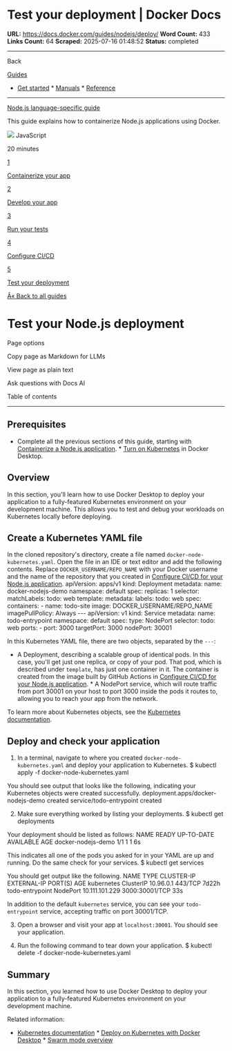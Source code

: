 # Test your deployment | Docker Docs

**URL:** https://docs.docker.com/guides/nodejs/deploy/
**Word Count:** 433
**Links Count:** 64
**Scraped:** 2025-07-16 01:48:52
**Status:** completed

---

Back

[Guides](https://docs.docker.com/guides/)

  * [Get started](https://docs.docker.com/get-started/)   * [Manuals](https://docs.docker.com/manuals/)   * [Reference](https://docs.docker.com/reference/)

* * *

[Node.js language-specific guide](https://docs.docker.com/guides/nodejs/)

This guide explains how to containerize Node.js applications using Docker.

![](https://cdn.jsdelivr.net/gh/devicons/devicon@latest/icons/javascript/javascript-original.svg) JavaScript

20 minutes

[1](https://docs.docker.com/guides/nodejs/containerize/)

[Containerize your app](https://docs.docker.com/guides/nodejs/containerize/)

[2](https://docs.docker.com/guides/nodejs/develop/)

[Develop your app](https://docs.docker.com/guides/nodejs/develop/)

[3](https://docs.docker.com/guides/nodejs/run-tests/)

[Run your tests](https://docs.docker.com/guides/nodejs/run-tests/)

[4](https://docs.docker.com/guides/nodejs/configure-ci-cd/)

[Configure CI/CD](https://docs.docker.com/guides/nodejs/configure-ci-cd/)

[5](https://docs.docker.com/guides/nodejs/deploy/)

[Test your deployment](https://docs.docker.com/guides/nodejs/deploy/)

[Â« Back to all guides](https://docs.docker.com/guides/)

# Test your Node.js deployment

Page options

Copy page as Markdown for LLMs

View page as plain text

Ask questions with Docs AI

Table of contents

* * *

## Prerequisites

  * Complete all the previous sections of this guide, starting with [Containerize a Node.js application](https://docs.docker.com/guides/nodejs/containerize/).   * [Turn on Kubernetes](https://docs.docker.com/desktop/features/kubernetes/#install-and-turn-on-kubernetes) in Docker Desktop.

## Overview

In this section, you'll learn how to use Docker Desktop to deploy your application to a fully-featured Kubernetes environment on your development machine. This allows you to test and debug your workloads on Kubernetes locally before deploying.

## Create a Kubernetes YAML file

In the cloned repository's directory, create a file named `docker-node-kubernetes.yaml`. Open the file in an IDE or text editor and add the following contents. Replace `DOCKER_USERNAME/REPO_NAME` with your Docker username and the name of the repository that you created in [Configure CI/CD for your Node.js application](https://docs.docker.com/guides/nodejs/configure-ci-cd/).               apiVersion: apps/v1     kind: Deployment     metadata:       name: docker-nodejs-demo       namespace: default     spec:       replicas: 1       selector:         matchLabels:           todo: web       template:         metadata:           labels:             todo: web         spec:           containers:             - name: todo-site               image: DOCKER_USERNAME/REPO_NAME               imagePullPolicy: Always     ---     apiVersion: v1     kind: Service     metadata:       name: todo-entrypoint       namespace: default     spec:       type: NodePort       selector:         todo: web       ports:         - port: 3000           targetPort: 3000           nodePort: 30001

In this Kubernetes YAML file, there are two objects, separated by the `---`:

  * A Deployment, describing a scalable group of identical pods. In this case, you'll get just one replica, or copy of your pod. That pod, which is described under `template`, has just one container in it. The container is created from the image built by GitHub Actions in [Configure CI/CD for your Node.js application](https://docs.docker.com/guides/nodejs/configure-ci-cd/).   * A NodePort service, which will route traffic from port 30001 on your host to port 3000 inside the pods it routes to, allowing you to reach your app from the network.

To learn more about Kubernetes objects, see the [Kubernetes documentation](https://kubernetes.io/docs/home/).

## Deploy and check your application

  1. In a terminal, navigate to where you created `docker-node-kubernetes.yaml` and deploy your application to Kubernetes.                    $ kubectl apply -f docker-node-kubernetes.yaml          

You should see output that looks like the following, indicating your Kubernetes objects were created successfully.                    deployment.apps/docker-nodejs-demo created          service/todo-entrypoint created

  2. Make sure everything worked by listing your deployments.                    $ kubectl get deployments          

Your deployment should be listed as follows:                    NAME                 READY   UP-TO-DATE   AVAILABLE   AGE          docker-nodejs-demo   1/1     1            1           6s

This indicates all one of the pods you asked for in your YAML are up and running. Do the same check for your services.                    $ kubectl get services          

You should get output like the following.                    NAME              TYPE        CLUSTER-IP       EXTERNAL-IP   PORT(S)          AGE          kubernetes        ClusterIP   10.96.0.1        <none>        443/TCP          7d22h          todo-entrypoint   NodePort    10.111.101.229   <none>        3000:30001/TCP   33s

In addition to the default `kubernetes` service, you can see your `todo-entrypoint` service, accepting traffic on port 30001/TCP.

  3. Open a browser and visit your app at `localhost:30001`. You should see your application.

  4. Run the following command to tear down your application.                    $ kubectl delete -f docker-node-kubernetes.yaml          

## Summary

In this section, you learned how to use Docker Desktop to deploy your application to a fully-featured Kubernetes environment on your development machine.

Related information:

  * [Kubernetes documentation](https://kubernetes.io/docs/home/)   * [Deploy on Kubernetes with Docker Desktop](https://docs.docker.com/desktop/features/kubernetes/)   * [Swarm mode overview](https://docs.docker.com/engine/swarm/)